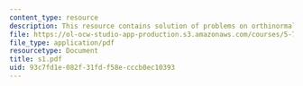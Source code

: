 ```yaml
---
content_type: resource
description: This resource contains solution of problems on orthinormal sets.
file: https://ol-ocw-studio-app-production.s3.amazonaws.com/courses/5-73-introductory-quantum-mechanics-i-fall-2005/93c7fd1e082f31fdf58ecccb0ec10393_s1.pdf
file_type: application/pdf
resourcetype: Document
title: s1.pdf
uid: 93c7fd1e-082f-31fd-f58e-cccb0ec10393
---
```

